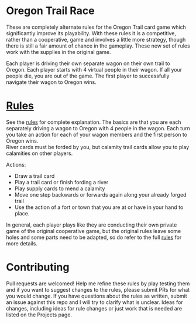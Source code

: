 # Oregon Trail Race

These are completely alternate rules for the Oregon Trail card game which significantly improve its playability.  With
these rules it is a competitive, rather than a cooperative, game and  involves a little more strategy, though there is
still a fair amount of chance in the gameplay.  These new set of rules work with the supplies in the original game.

Each player is driving their own separate wagon on their own trail to Oregon.  Each player starts with 4 virtual people
in their wagon.  If all your people die, you are out of the game.  The first player to successfully navigate their wagon
to Oregon wins.

# [Rules]
See the [rules] for complete explanation.  The basics are that you are each separately driving a wagon to Oregon with 4
people in the wagon.  Each turn you take an action for each of your wagon members and the first person to Oregon wins.  
River cards must be forded by you, but calamity trail cards allow you to play calamities on other players.

Actions:
   * Draw a trail card
   * Play a trail card or finish fording a river
   * Play supply cards to mend a calamity
   * Move one step backwards or forwards again along your already forged trail
   * Use the action of a fort or town that you are at or have in your hand to place.

In general, each player plays like they are conducting their own private game of the original cooperative game, but the
original rules leave some holes and some parts need to be adapted, so do refer to the full [rules] for more details.

# Contributing

Pull requests are welcomed!  Help me refine these rules by play testing them and if you want to suggest changes to the 
rules, please submit PRs for what you would change.  If you have questions about the rules as written, submit an issue 
against this repo and I will try to clarify what is unclear.  Ideas for changes, including ideas for rule changes or
just work that is needed are listed on the Projects page.


[rules]: docs/rules.md
